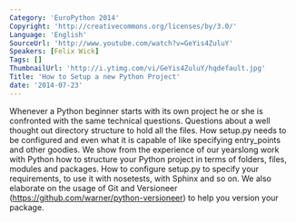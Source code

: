 ```yaml
---
Category: 'EuroPython 2014'
Copyright: 'http://creativecommons.org/licenses/by/3.0/'
Language: 'English'
SourceUrl: 'http://www.youtube.com/watch?v=GeYis4ZuluY'
Speakers: [Felix Wick]
Tags: []
ThumbnailUrl: 'http://i.ytimg.com/vi/GeYis4ZuluY/hqdefault.jpg'
Title: 'How to Setup a new Python Project'
date: '2014-07-23'
---
```

Whenever a Python beginner starts with its own project he or she is confronted with the same technical questions. Questions about a well thought out directory structure to hold all the files. How setup.py needs to be configured and even what it is capable of like specifying entry_points and other goodies. We show from the experience of our yearslong work with Python how to structure your Python project in terms of folders, files, modules and packages. How to configure setup.py to specify your requirements, to use it with nosetests, with Sphinx and so on. We also elaborate on the usage of Git and Versioneer (https://github.com/warner/python-versioneer) to help you version your package.
